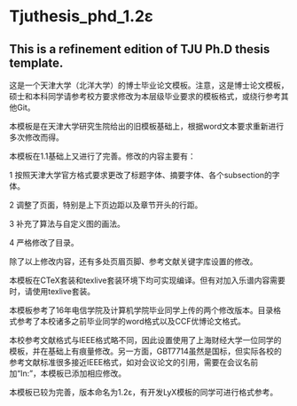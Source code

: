# Tjuthesis_phd_1.2ε

## This is a refinement edition of TJU Ph.D thesis template. 

这是一个天津大学（北洋大学）的博士毕业论文模板。注意，这是博士论文模板，硕士和本科同学请参考校方要求修改为本层级毕业要求的模板格式，或绕行参考其他Git。

本模板是在天津大学研究生院给出的旧模板基础上，根据word文本要求重新进行多次修改而得。

本模板在1.1基础上又进行了完善。修改的内容主要有：

1 按照天津大学官方格式要求更改了标题字体、摘要字体、各个subsection的字体。

2 调整了页面，特别是上下页边距以及章节开头的行距。

3 补充了算法与自定义图的画法。

4 严格修改了目录。

除了以上修改内容，还有多处页眉页脚、参考文献关键字库设置的修改。

本模板在CTeX套装和texlive套装环境下均可实现编译。但有对加入乐谱内容需要时，请使用texlive套装。

本模板参考了16年电信学院及计算机学院毕业同学上传的两个修改版本。目录格式参考了本校诸多之前毕业同学的word格式以及CCF优博论文格式。

本校参考文献格式与IEEE格式略不同，因此设置使用了上海财经大学一位同学的模板，并在基础上有痕量修改。另一方面，GBT7714虽然是国标，但实际各校的参考文献标准很多接近IEEE格式，如对会议论文的引用，需要在会议名前加“In:”，本模板已添加相应修改。

本模板已较为完善，版本命名为1.2ε，有开发LyX模板的同学可进行格式参考。
